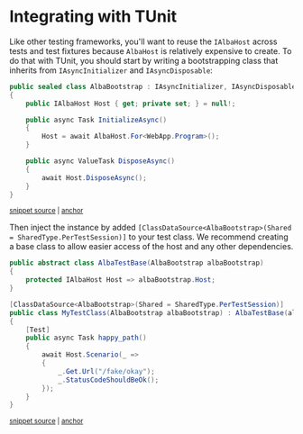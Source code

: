 # Integrating with TUnit

Like other testing frameworks, you'll want to reuse the `IAlbaHost` across tests and test fixtures because
`AlbaHost` is relatively expensive to create. To do that with TUnit, you should start by writing a bootstrapping class
 that inherits from `IAsyncInitializer` and `IAsyncDisposable`:

<!-- snippet: sample_TUnit_Application -->
<a id='snippet-sample_tunit_application'></a>
```cs
public sealed class AlbaBootstrap : IAsyncInitializer, IAsyncDisposable
{
    public IAlbaHost Host { get; private set; } = null!;

    public async Task InitializeAsync() 
    {
        Host = await AlbaHost.For<WebApp.Program>();
    }

    public async ValueTask DisposeAsync()
    {
        await Host.DisposeAsync();
    }
}
```
<sup><a href='https://github.com/JasperFx/alba/blob/master/src/TUnitSamples/Program.cs#L6-L21' title='Snippet source file'>snippet source</a> | <a href='#snippet-sample_tunit_application' title='Start of snippet'>anchor</a></sup>
<!-- endSnippet -->

Then inject the instance by added `[ClassDataSource<AlbaBootstrap>(Shared = SharedType.PerTestSession)]` to your test class. We recommend creating a base class to allow easier access of the host and any other dependencies.

<!-- snippet: sample_TUnit_scenario_test -->
<a id='snippet-sample_tunit_scenario_test'></a>
```cs
public abstract class AlbaTestBase(AlbaBootstrap albaBootstrap)
{
    protected IAlbaHost Host => albaBootstrap.Host;
}

[ClassDataSource<AlbaBootstrap>(Shared = SharedType.PerTestSession)]
public class MyTestClass(AlbaBootstrap albaBootstrap) : AlbaTestBase(albaBootstrap)
{
    [Test]
    public async Task happy_path()
    {
        await Host.Scenario(_ =>
        {
            _.Get.Url("/fake/okay");
            _.StatusCodeShouldBeOk();
        });
    }
}
```
<sup><a href='https://github.com/JasperFx/alba/blob/master/src/TUnitSamples/Program.cs#L23-L42' title='Snippet source file'>snippet source</a> | <a href='#snippet-sample_tunit_scenario_test' title='Start of snippet'>anchor</a></sup>
<!-- endSnippet -->
